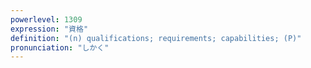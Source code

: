 ```yaml
---
powerlevel: 1309
expression: "資格"
definition: "(n) qualifications; requirements; capabilities; (P)"
pronunciation: "しかく"
---
```

